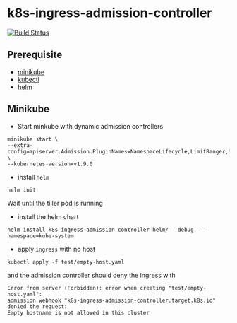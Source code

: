 # k8s-ingress-admission-controller

[![Build Status](https://travis-ci.org/saravanakumar-periyasamy/k8s-ingress-admission-controller.svg?branch=master)](https://travis-ci.org/saravanakumar-periyasamy/k8s-ingress-admission-controller)

## Prerequisite

* [minikube](https://github.com/kubernetes/minikube/releases)
* [kubectl](https://kubernetes.io/docs/tasks/tools/install-kubectl/#install-kubectl)
* [helm](https://docs.helm.sh/using_helm/#installing-helm)

## Minikube

* Start minkube with dynamic admission controllers

```
minikube start \
--extra-config=apiserver.Admission.PluginNames=NamespaceLifecycle,LimitRanger,ServiceAccount,PersistentVolumeLabel,DefaultStorageClass,DefaultTolerationSeconds,MutatingAdmissionWebhook,ValidatingAdmissionWebhook,ResourceQuota \
--kubernetes-version=v1.9.0
```

* install `helm`

```
helm init
```

Wait until the tiller pod is running

* install the helm chart

```
helm install k8s-ingress-admission-controller-helm/ --debug  --namespace=kube-system
```

* apply `ingress` with no host

```
kubectl apply -f test/empty-host.yaml
```

and the admission controller should deny the ingress with 

```
Error from server (Forbidden): error when creating "test/empty-host.yaml": 
admission webhook "k8s-ingress-admission-controller.target.k8s.io" denied the request: 
Empty hostname is not allowed in this cluster
```